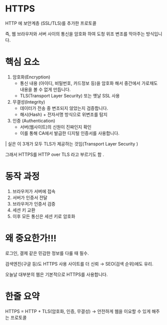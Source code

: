 # HTTPS

HTTP 에 보안계층 (SSL/TLS)를 추가한 프로토콜

즉, 웹 브라우저와 서버 사이의 통신을 암호화 하여 도청 위조 변조를 막아주는 방식입니다.

# 핵심 요소

1. 암호화(Encryption)
   * 통신 내용 (아이디, 비밀번호, 카드정보 등)을 암호화 해서 중간에서 가로채도 내용을 볼 수 없게 만듭니다.
   * TLS(Transport Layer Security) 또는 옛날 SSL 사용
2. 무결성(Integrity)
   * 데이터가 전송 중 변조되지 않았는지 검증합니다.
   * 해시(Hash) + 전자서명 방식으로 위변조를 탐지
3. 인증 (Authentication)
   * 서버(웹사이트)의 신원이 진짜인지 확인
   * 이를 통해 CA에서 발급한 디지털 인증서를 사용합니다.


| 실은 이 3개가 모두 TLS가 제공하는 것임(Transport Layer Security )

그래서 HTTPS를 HTTP over TLS 라고 부르기도 함 .

# 동작 과정
1. 브라우저가 서버에 접속
2. 서버가 인증서 전달
3. 브라우저가 인증서 검증
4. 세션 키 교환
5. 이후 모든 통신은 세션 키로 암호화 

# 왜 중요한가!!!
로그인, 결제 같은 민감한 정보를 다룰 때 필수.

검색엔진(구글 등)도 HTTPS 사용 사이트를 더 신뢰 → SEO(검색 순위)에도 유리.

오늘날 대부분의 웹은 기본적으로 HTTPS를 사용합니다.

# 한줄 요약 
HTTPS = HTTP + TLS(암호화, 인증, 무결성) -> 안전하게 웹을 이요할 수 있게 해주는 프로토콜



